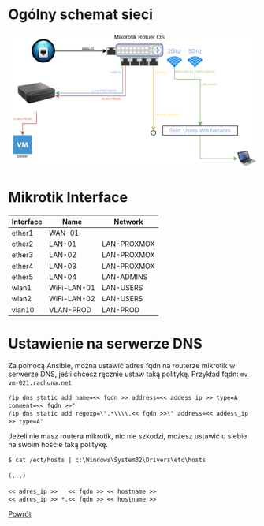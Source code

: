 Ogólny schemat sieci
=========

![Network](../../__images/lab_environment/network.png)

Mikrotik Interface
=========
| Interface | Name        | Network     |
| --------- | ------------| ----------- |
| ether1    | WAN-01      |             |
| ether2    | LAN-01      | LAN-PROXMOX |
| ether3    | LAN-02      | LAN-PROXMOX |
| ether4    | LAN-03      | LAN-PROXMOX |
| ether5    | LAN-04      | LAN-ADMINS  |
| wlan1     | WiFi-LAN-01 | LAN-USERS   |
| wlan2     | WiFi-LAN-02 | LAN-USERS   |
| vlan10    | VLAN-PROD   | LAN-PROD    |


Ustawienie na serwerze DNS
=========

Za pomocą Ansible, można ustawić adres fqdn na routerze mikrotik w serwerze DNS, jeśli chcesz ręcznie ustaw taką politykę.
Przykład fqdn: `mv-vm-021.rachuna.net`
```
/ip dns static add name=<< fqdn >> address=<< addess_ip >> type=A comment=<< fqdn >>"
/ip dns static add regexp=\".*\\\\.<< fqdn >>\" address=<< addess_ip >> type=A"
```

Jeżeli nie masz routera mikrotik, nic nie szkodzi, możesz ustawić u siebie na swoim hoście taką politykę.
```
$ cat /ect/hosts | c:\Windows\System32\Drivers\etc\hosts

(...)

<< adres_ip >>   << fqdn >> << hostname >>
<< adres_ip >> *.<< fqdn >> << hostname >>
```

[Powrót](../../../README.md)